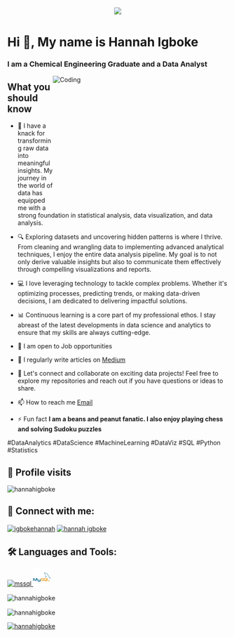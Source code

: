 <h1 align="center">
    <img src="https://readme-typing-svg.herokuapp.com/?font=Righteous&size=35&center=true&vCenter=true&width=500&height=70&duration=1000&lines=Hi+There!+👋;+My+name+is+Hannah+Igboke;" />
</h1>


<h1 align="left">Hi 👋, My name is Hannah Igboke</h1>


<h3 align="left">I am a Chemical Engineering Graduate and a Data Analyst</h3>



<img align="right" alt="Coding" width="400" height="300" src="https://cdn.dribbble.com/users/4055494/screenshots/15215756/media/d2b66c4ca0192aa26d103448b3d1518b.gif">






## What you should know

- 🧠 I have a knack for transforming raw data into meaningful insights. My journey in the world of data has equipped me with a strong foundation in statistical analysis, data visualization, and data analysis.

- 🔍 Exploring datasets and uncovering hidden patterns is where I thrive. From cleaning and wrangling data to implementing advanced analytical techniques, I enjoy the entire data analysis pipeline. My goal is to not only derive valuable insights but also to communicate them effectively through compelling visualizations and reports.

- 💻 I love leveraging technology to tackle complex problems. Whether it's optimizing processes, predicting trends, or making data-driven decisions, I am dedicated to delivering impactful solutions.

- 📊 Continuous learning is a core part of my professional ethos. I stay abreast of the latest developments in data science and analytics to ensure that my skills are always cutting-edge. 

- 👐 I am open to Job opportunities

- 📝 I regularly write articles on [Medium](https://medium.com/@HannahIgboke)

- 🤝 Let's connect and collaborate on exciting data projects! Feel free to explore my repositories and reach out if you have questions or ideas to share.

- 📫 How to reach me [Email](danielhannah663@gmail.com)

- ⚡ Fun fact **I am a beans and peanut fanatic. I also enjoy playing chess and solving Sudoku puzzles**


#DataAnalytics #DataScience #MachineLearning #DataViz #SQL #Python #Statistics

## 🤼 Profile visits

<p align="left"> <img src="https://komarev.com/ghpvc/?username=hannahigboke&label=Profile%20views&color=0e75b6&style=flat" alt="hannahigboke" /> </p>

## 🔗 Connect with me:

<p align="left">
<a href="https://twitter.com/igbokehannah" target="blank"><img align="center" src="https://raw.githubusercontent.com/rahuldkjain/github-profile-readme-generator/master/src/images/icons/Social/twitter.svg" alt="igbokehannah" height="30" width="40" /></a>
<a href="https://linkedin.com/in/hannah igboke" target="blank"><img align="center" src="https://raw.githubusercontent.com/rahuldkjain/github-profile-readme-generator/master/src/images/icons/Social/linked-in-alt.svg" alt="hannah igboke" height="30" width="40" /></a>
</p>


## 🛠 Languages and Tools:

<p align="left"> <a href="https://www.microsoft.com/en-us/sql-server" target="_blank" rel="noreferrer"> <img src="https://www.svgrepo.com/show/303229/microsoft-sql-server-logo.svg" alt="mssql" width="40" height="40"/> </a> <a href="https://www.mysql.com/" target="_blank" rel="noreferrer"> <img src="https://raw.githubusercontent.com/devicons/devicon/master/icons/mysql/mysql-original-wordmark.svg" alt="mysql" width="40" height="40"/> </a> </p>

<p><img align="center" src="https://github-readme-stats.vercel.app/api/top-langs?username=hannahigboke&show_icons=true&locale=en&layout=compact" alt="hannahigboke" /></p>

<p><img align="center" src="https://github-readme-streak-stats.herokuapp.com/?user=hannahigboke&" alt="hannahigboke" /></p>

<p align="left"> <a href="https://github.com/ryo-ma/github-profile-trophy"><img src="https://github-profile-trophy.vercel.app/?username=hannahigboke" alt="hannahigboke" /></a> </p>
